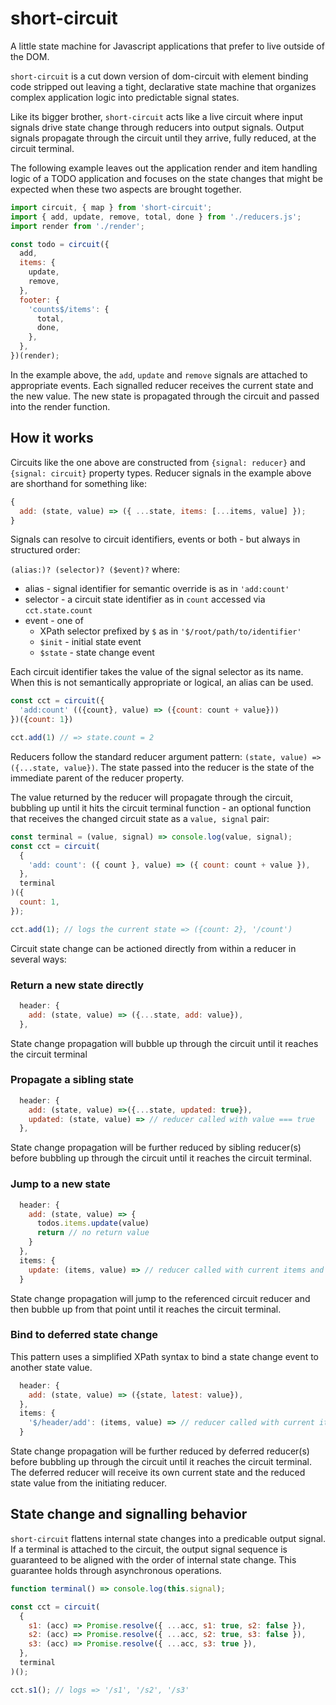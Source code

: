 # short-circuit

A little state machine for Javascript applications that prefer to live outside of the DOM.

`short-circuit` is a cut down version of dom-circuit with element binding code stripped out leaving a tight, declarative state machine that organizes complex application logic into predictable signal states.

Like its bigger brother, `short-circuit` acts like a live circuit where input signals drive state change through reducers into output signals. Output signals propagate through the circuit until they arrive, fully reduced, at the circuit terminal.

The following example leaves out the application render and item handling logic of a TODO application and focuses on the state changes that might be expected when these two aspects are brought together.

```javascript
import circuit, { map } from 'short-circuit';
import { add, update, remove, total, done } from './reducers.js';
import render from './render';

const todo = circuit({
  add,
  items: {
    update,
    remove,
  },
  footer: {
    'counts$/items': {
      total,
      done,
    },
  },
})(render);
```

In the example above, the `add`, `update` and `remove` signals are attached to appropriate events. Each signalled reducer receives the current state and the new value. The new state is propagated through the circuit and passed into the render function.

## How it works

Circuits like the one above are constructed from `{signal: reducer}` and `{signal: circuit}` property types. Reducer signals in the example above are shorthand for something like:

```javascript
{
  add: (state, value) => ({ ...state, items: [...items, value] });
}
```

Signals can resolve to circuit identifiers, events or both - but always in structured order:

`(alias:)? (selector)? ($event)?` where:

- alias - signal identifier for semantic override is as in `'add:count'`
- selector - a circuit state identifier as in `count` accessed via `cct.state.count`
- event - one of
  - XPath selector prefixed by `$` as in `'$/root/path/to/identifier'`
  - `$init` - initial state event
  - `$state` - state change event

Each circuit identifier takes the value of the signal selector as its name. When this is not semantically appropriate or logical, an alias can be used.

```javascript
const cct = circuit({
  'add:count' (({count}, value) => ({count: count + value}))
})({count: 1})

cct.add(1) // => state.count = 2
```

Reducers follow the standard reducer argument pattern: `(state, value) => ({...state, value})`. The state passed into the reducer is the state of the immediate parent of the reducer property.

The value returned by the reducer will propagate through the circuit, bubbling up until it hits the circuit terminal function - an optional function that receives the changed circuit state as a `value, signal` pair:

```javascript
const terminal = (value, signal) => console.log(value, signal);
const cct = circuit(
  {
    'add: count': ({ count }, value) => ({ count: count + value }),
  },
  terminal
)({
  count: 1,
});

cct.add(1); // logs the current state => ({count: 2}, '/count')
```

Circuit state change can be actioned directly from within a reducer in several ways:

### Return a new state directly

```javascript
  header: {
    add: (state, value) => ({...state, add: value}),
  },
```

State change propagation will bubble up through the circuit until it reaches the circuit terminal

### Propagate a sibling state

```javascript
  header: {
    add: (state, value) =>({...state, updated: true}),
    updated: (state, value) => // reducer called with value === true
  },
```

State change propagation will be further reduced by sibling reducer(s) before bubbling up through the circuit until it reaches the circuit terminal.

### Jump to a new state

```javascript
  header: {
    add: (state, value) => {
      todos.items.update(value)
      return // no return value
    }
  },
  items: {
    update: (items, value) => // reducer called with current items and new value
  }
```

State change propagation will jump to the referenced circuit reducer and then bubble up from that point until it reaches the circuit terminal.

### Bind to deferred state change

This pattern uses a simplified XPath syntax to bind a state change event to another state value.

```javascript
  header: {
    add: (state, value) => ({state, latest: value}),
  },
  items: {
    '$/header/add': (items, value) => // reducer called with current items and latest update value
  }
```

State change propagation will be further reduced by deferred reducer(s) before bubbling up through the circuit until it reaches the circuit terminal. The deferred reducer will receive its own current state and the reduced state value from the initiating reducer.

## State change and signalling behavior

`short-circuit` flattens internal state changes into a predicable output signal. If a terminal is attached to the circuit, the output signal sequence is guaranteed to be aligned with the order of internal state change. This guarantee holds through asynchronous operations.

```javascript
function terminal() => console.log(this.signal);

const cct = circuit(
  {
    s1: (acc) => Promise.resolve({ ...acc, s1: true, s2: false }),
    s2: (acc) => Promise.resolve({ ...acc, s2: true, s3: false }),
    s3: (acc) => Promise.resolve({ ...acc, s3: true }),
  },
  terminal
)();

cct.s1(); // logs => '/s1', '/s2', '/s3'
```
